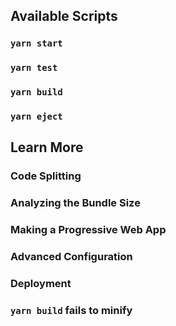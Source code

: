 
## Available Scripts


### `yarn start`


### `yarn test`


### `yarn build`


### `yarn eject`


## Learn More



### Code Splitting


### Analyzing the Bundle Size


### Making a Progressive Web App


### Advanced Configuration


### Deployment


### `yarn build` fails to minify

